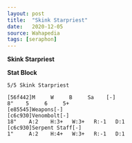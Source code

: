 ```yaml
---
layout: post
title:  "Skink Starpriest"
date:   2020-12-05
source: Wahapedia
tags: [seraphon]
---
```


**Skink Starpriest**

**Stat Block**
```
5/5 Skink Starpriest
```

```
[56f442]M     W     B     Sa    [-]
8"    5     6     5+    
[e85545]Weapons[-]
[c6c930]Venombolt[-]
18"    A:2    H:3+   W:3+   R:-1   D:1   
[c6c930]Serpent Staff[-]
1"     A:2    H:4+   W:3+   R:-1   D:1   
```


